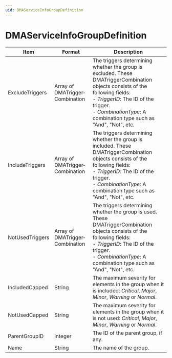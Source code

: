 ```yaml
---
uid: DMAServiceInfoGroupDefinition
---
```


# DMAServiceInfoGroupDefinition

| Item            | Format                          | Description                                                                                                                                                                                                                                                                                                                                                                                                                                  |
|-----------------|---------------------------------|----------------------------------------------------------------------------------------------------------------------------------------------------------------------------------------------------------------------------------------------------------------------------------------------------------------------------------------------------------------------------------------------------------------------------------------------|
| ExcludeTriggers | Array of DMATrigger­Combination | The triggers determining whether the group is excluded. These DMATriggerCombination objects consists of the following fields:<br> -  *TriggerID*: The ID of the trigger.<br> -  *CombinationType*: A combination type such as "And", "Not", etc. |
| IncludeTriggers | Array of DMATrigger­Combination | The triggers determining whether the group is included. These DMATriggerCombination objects consists of the following fields:<br> -  *TriggerID*: The ID of the trigger.<br> -  *CombinationType*: A combination type such as "And", "Not", etc. |
| NotUsedTriggers | Array of DMATrigger­Combination | The triggers determining whether the group is used. These DMATriggerCombination objects consists of the following fields:<br> -  *TriggerID*: The ID of the trigger.<br> -  *CombinationType*: A combination type such as "And", "Not", etc.     |
| IncludedCapped  | String                          | The maximum severity for elements in the group when it is included: *Critical*, *Major*, *Minor*, *Warning* or *Normal*.                                                                                                                                                          |
| NotUsedCapped   | String                          | The maximum severity for elements in the group when it is not used: *Critical*, *Major*, *Minor*, *Warning* or *Normal*.                                                                                                                                                          |
| ParentGroupID   | Integer                         | The ID of the parent group, if any.                                                                                                                                                                                                                                                                                                                                                                                                          |
| Name            | String                          | The name of the group.                                                                                                                                                                                                                                                                                                                                                                                                                       |

